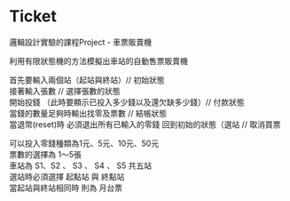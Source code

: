 # Ticket

邏輯設計實驗的課程Project - 車票販賣機  

利用有限狀態機的方法模擬出車站的自動售票販賣機  

首先要輸入兩個站（起站與終站）// 初始狀態  
接著輸入張數  // 選擇張數的狀態  
開始投錢 （此時要顯示已投入多少錢以及還欠缺多少錢）// 付款狀態  
當錢的數量足夠時輸出找零及票數 // 結帳狀態  
當退幣(reset)時  必須退出所有已輸入的零錢 回到初始的狀態（選站 // 取消買票  

可以投入零錢種類為1元、5元、10元、50元  
票數的選擇為 1～5張   
車站為 S1、S2 、 S3 、 S4 、 S5 共五站  
選站時必須選擇 起點站 與 終點站  
當起站與終站相同時 則為 月台票  


